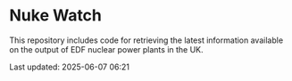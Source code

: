 # Nuke Watch

This repository includes code for retrieving the latest information available on the output of EDF nuclear power plants in the UK.

Last updated: 2025-06-07 06:21
